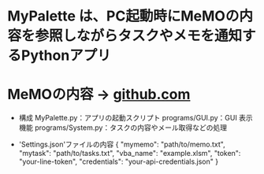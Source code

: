 # MyPalette は、PC起動時にMeMOの内容を参照しながらタスクやメモを通知するPythonアプリ
# MeMOの内容 -> [github.com](https://github.com/OJAHU/MeMO)

- 構成
MyPalette.py：アプリの起動スクリプト
programs/GUI.py：GUI 表示機能
programs/System.py：タスクの内容やメール取得などの処理

- 'Settings.json'ファイルの内容
{
  "mymemo": "path/to/memo.txt",
  "mytask": "path/to/tasks.txt",
  "vba_name": "example.xlsm",
  "token": "your-line-token",
  "credentials": "your-api-credentials.json"
}
